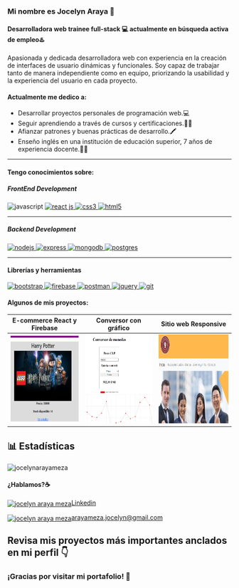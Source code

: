 ### Mi nombre es Jocelyn Araya 👋

#### Desarrolladora web trainee full-stack 💻 actualmente en **búsqueda activa** de empleo♨️

Apasionada y dedicada desarrolladora web con experiencia en la creación de interfaces de usuario dinámicas y funcionales. Soy capaz de trabajar tanto de manera independiente como en equipo, priorizando la usabilidad y la experiencia del usuario en cada proyecto.

#### Actualmente me dedico a:

- Desarrollar proyectos personales de programación web.💻
- Seguir aprendiendo a través de cursos y certificaciones.👨‍🎓
- Afianzar patrones y buenas prácticas de desarrollo.🖍️
- Enseño inglés en una institución de educación superior, 7 años de experiencia docente.👩‍🏫
---

#### Tengo conocimientos sobre:


##### FrontEnd Development

<p align="left>
<a href="https://developer.mozilla.org/en-US/docs/Web/JavaScript" target="_blank"> <img src="https://img.icons8.com/?size=100&id=108784&format=png&color=000000" alt="javascript" width="65" height="65"/> 
<a href="https://react.dev/" target="_blank"> <img src="https://img.icons8.com/?size=100&id=123603&format=png&color=000000" alt="react js" width="65" height="65"/> </a> 
</a> <a href="https://www.w3schools.com/css/" target="_blank"> <img src="https://img.icons8.com/?size=100&id=21278&format=png&color=000000" alt="css3" width="65" height="65"/> </a> 
<a href="https://www.w3.org/html/" target="_blank"> <img src="https://img.icons8.com/?size=100&id=20909&format=png&color=000000" alt="html5" width="65" height="65"/> </a> </a>
</p>

---

##### Backend Development

<p align="left"> <a href="https://nodejs.org" target="_blank"> <img src="https://img.icons8.com/?size=100&id=54087&format=png&color=000000" alt="nodejs" width="65" height="65"/> </a> 
<a href="https://expressjs.com" target="_blank"> <img src="https://www.svgrepo.com/show/353724/express.svg" alt="express" width="65" height="65"/> </a>
<a href="https://www.mongodb.com/" target="_blank"> <img src="https://img.icons8.com/?size=100&id=bosfpvRzNOG8&format=png&color=000000" alt="mongodb" width="65" height="65"/> </a>
<a href="https://www.postgresql.org/" target="_blank"> <img src="https://img.icons8.com/?size=100&id=38561&format=png&color=000000" alt="postgres" width="65" height="65"/></a>
</p>

---

#### Librerías y herramientas

<p align="left"> 
<a href="https://getbootstrap.com" target="_blank"> <img src="https://img.icons8.com/?size=100&id=PndQWK6M1Hjo&format=png&color=000000" alt="bootstrap" width="65" height="65"/>
<a href="https://firebase.google.com/" target="_blank"> <img src="https://www.vectorlogo.zone/logos/firebase/firebase-icon.svg" alt="firebase" width="65" height="65"/> </a>
<a href="https://postman.com" target="_blank"> <img src="https://www.vectorlogo.zone/logos/getpostman/getpostman-icon.svg" alt="postman" width="65" height="65"/> </a> 
<a href="https://jquery.com/" target="_blank"> <img src="https://www.svgrepo.com/show/353940/jquery.svg" alt="jquery" width="65" height="65"/>  </a> 
<a href="https://git-scm.com/" target="_blank"> <img src="https://www.vectorlogo.zone/logos/git-scm/git-scm-icon.svg" alt="git" width="65" height="65"/>  </a> </p>

#### Algunos de mis proyectos:

| E-commerce React y Firebase                                                                                                                         | Conversor con gráfico                                                                                                                       | Sitio web Responsive                                                                                                                              |
| ---------------------------------------------------------------------------------------------------------------------------------------- | -------------------------------------------------------------------------------------------------------------------------------------- | --------------------------------------------------------------------------------------------------------------------------------------- |
| <a href="https://github.com/jocelynarayameza/proyecto_reactjs_blank"> <img src="/img//1.PNG" width="250" height="200"/></a> | <a href="https://github.com/jocelynarayameza/desafio-apis" target="_blank"> <img src="/img/2.PNG" width="250" height="200"/></a> | <a href="https://jocelynarayameza.github.io/proyecto_desarrollo_web/"> <img src="/img/3.PNG" width="250" height="200"/></a> |

## 📊 Estadísticas

<p><img align="center" src="https://github-readme-stats.vercel.app/api/top-langs?username=jocelynarayameza&show_icons=true&locale=en&layout=compact" alt="jocelynarayameza" /></p>

#### ¿Hablamos?☕️

<p align="left">

<a href="https://www.linkedin.com/in/jocelyn-araya-meza-75966288/" target="blank"><img align="center" src="https://cdn.jsdelivr.net/npm/simple-icons@3.0.1/icons/linkedin.svg" alt="jocelyn araya meza" height="30" width="40" />Linkedin</a>

<a href="mailto:arayameza.jocelyn@gmail.com " target="blank"><img align="center" src="https://cdn.jsdelivr.net/npm/simple-icons@3.0.1/icons/gmail.svg" alt="jocelyn araya meza" height="30" width="40" />arayameza.jocelyn@gmail.com</a>
</p>

## Revisa mis proyectos más importantes anclados en mi perfil 👇 

### ¡Gracias por visitar mi portafolio! 🌟
